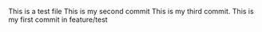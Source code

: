 This is a test file
This is my second commit
This is my third commit.
This is my first commit in feature/test

